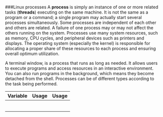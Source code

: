 ###Linux processes
A **process** is simply an instance of one or more related tasks (**threads**) executing on the same machine. It is not the same as a program or a command; a single program may actually start several processes simultaneously. Some processes are independent of each other and others are related. A failure of one process may or may not affect the others running on the system. Processes use many system resources, such as memory, CPU cycles, and peripheral devices such as printers and displays. The operating system (especially the kernel) is responsible for allocating a proper share of these resources to each process and ensuring overall optimum utilization.

A terminal window, is a process that runs as long as needed. It allows users to execute programs and access resources in an interactive environment. You can also run programs in the background, which means they become detached from the shell. Processes can be of different types according to the task being performed. 

|Variable|Usage|Usage|
|--------|-----|-----|
|||
|||
|||
|||
|||
|||

